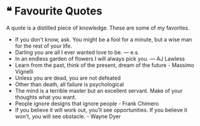 # ❝ Favourite Quotes

A quote is a distilled piece of knowledge. These are some of my favorites.

* If you don't know, ask. You might be a fool for a minute, but a wise man for the rest of your life.
* Darling you are all I ever wanted love to be. — e.s.
* In an endless garden of flowers I will always pick you. — AJ Lawless
* Learn from the past, think of the present, dream of the future - Massimo Vignelli
* Unless you are dead, you are not defeated
* Other than death, all failure is psychological
* The mind is a terrible master but an excellent servant. Make of your thoughts what you want.
* People ignore designs that ignore people - Frank Chimero
* If you believe it will work out, you'll see opportunities. If you believe it won't, you will see obstacle. - Wayne Dyer


